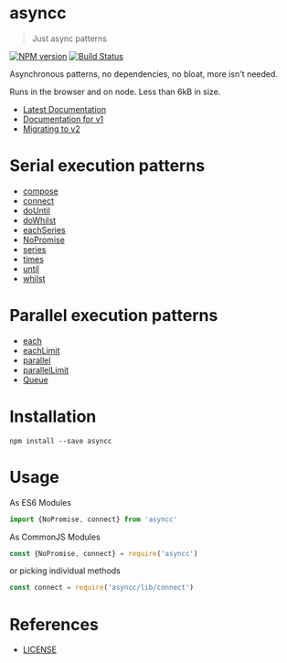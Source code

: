 # asyncc

> Just async patterns

[![NPM version](https://badge.fury.io/js/asyncc.svg)](https://www.npmjs.com/package/asyncc/)
[![Build Status](https://travis-ci.org/commenthol/asyncc.svg?branch=master)](https://travis-ci.org/commenthol/asyncc)

Asynchronous patterns, no dependencies, no bloat, more isn't needed.

Runs in the browser and on node. Less than 6kB in size.

- [Latest Documentation](https://commenthol.github.io/asyncc)
- [Documentation for v1](https://commenthol.github.io/asyncc/docs_v1)
- [Migrating to v2](https://github.com/commenthol/asyncc/doc/migrate-to-v2.md)

# Serial execution patterns

- [compose](https://commenthol.github.io/asyncc/module-serial.html#.compose)
- [connect](https://commenthol.github.io/asyncc/module-serial.html#.connect)
- [doUntil](https://commenthol.github.io/asyncc/module-serial.html#.doUntil)
- [doWhilst](https://commenthol.github.io/asyncc/module-serial.html#.doWhilst)
- [eachSeries](https://commenthol.github.io/asyncc/module-serial.html#.eachSeries)
- [NoPromise](https://commenthol.github.io/asyncc/NoPromise.html)
- [series](https://commenthol.github.io/asyncc/module-serial.html#.series)
- [times](https://commenthol.github.io/asyncc/module-serial.html#.times)
- [until](https://commenthol.github.io/asyncc/module-serial.html#.until)
- [whilst](https://commenthol.github.io/asyncc/module-serial.html#.whilst)

# Parallel execution patterns

- [each](https://commenthol.github.io/asyncc/module-parallel.html#.each)
- [eachLimit](https://commenthol.github.io/asyncc/module-parallel.html#.eachLimit)
- [parallel](https://commenthol.github.io/asyncc/module-parallel.html#.parallel)
- [parallelLimit](https://commenthol.github.io/asyncc/module-parallel.html#.parallelLimit)
- [Queue](https://commenthol.github.io/asyncc/Queue.html)

# Installation

    npm install --save asyncc

# Usage

As ES6 Modules

```js
import {NoPromise, connect} from 'asyncc'
```

As CommonJS Modules

```js
const {NoPromise, connect} = require('asyncc')
```

or picking individual methods

```js
const connect = require('asyncc/lib/connect')
```

# References

<!-- !ref -->

* [LICENSE][LICENSE]

<!-- ref! -->

[LICENSE]: ./LICENSE.txt
